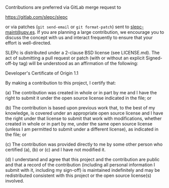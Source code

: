 Contributions are preferred via GitLab merge request to

  https://gitlab.com/slepc/slepc

or via patches (`git send-email` or `git format-patch`) sent to
slepc-maint@upv.es.  If you are planning a large contribution, we
encourage you to discuss the concept with us and interact frequently
to ensure that your effort is well-directed.

SLEPc is distributed under a 2-clause BSD license (see LICENSE.md). The
act of submitting a pull request or patch (with or without an explicit
Signed-off-by tag) will be understood as an affirmation of the
following:

  Developer's Certificate of Origin 1.1

  By making a contribution to this project, I certify that:

  (a) The contribution was created in whole or in part by me and I
      have the right to submit it under the open source license
      indicated in the file; or

  (b) The contribution is based upon previous work that, to the best
      of my knowledge, is covered under an appropriate open source
      license and I have the right under that license to submit that
      work with modifications, whether created in whole or in part
      by me, under the same open source license (unless I am
      permitted to submit under a different license), as indicated
      in the file; or

  (c) The contribution was provided directly to me by some other
      person who certified (a), (b) or (c) and I have not modified
      it.

  (d) I understand and agree that this project and the contribution
      are public and that a record of the contribution (including all
      personal information I submit with it, including my sign-off) is
      maintained indefinitely and may be redistributed consistent with
      this project or the open source license(s) involved.
